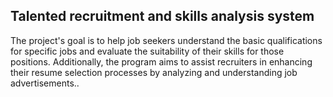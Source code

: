 ##  Talented recruitment and skills analysis system
 The project's goal is to help job seekers understand the 
basic qualifications for specific jobs and evaluate the 
suitability of their skills for those positions. Additionally, the 
program aims to assist recruiters in enhancing their resume 
selection processes by analyzing and understanding job 
advertisements..
